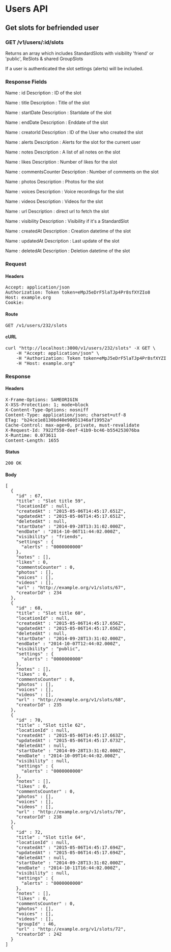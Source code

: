 # Users API

## Get slots for befriended user

### GET /v1/users/:id/slots

Returns an array which includes StandardSlots with visibility &#39;friend&#39; or &#39;public&#39;, ReSlots &amp; shared GroupSlots

If a user is authenticated the slot settings (alerts) will be included.

### Response Fields

Name : id
Description : ID of the slot

Name : title
Description : Title of the slot

Name : startDate
Description : Startdate of the slot

Name : endDate
Description : Enddate of the slot

Name : creatorId
Description : ID of the User who created the slot

Name : alerts
Description : Alerts for the slot for the current user

Name : notes
Description : A list of all notes on the slot

Name : likes
Description : Number of likes for the slot

Name : commentsCounter
Description : Number of comments on the slot

Name : photos
Description : Photos for the slot

Name : voices
Description : Voice recordings for the slot

Name : videos
Description : Videos for the slot

Name : url
Description : direct url to fetch the slot

Name : visibility
Description : Visibility if it&#39;s a StandardSlot

Name : createdAt
Description : Creation datetime of the slot

Name : updatedAt
Description : Last update of the slot

Name : deletedAt
Description : Deletion datetime of the slot

### Request

#### Headers

<pre>Accept: application/json
Authorization: Token token=eMpJ5eDrF5laTJp4Pr8sfXYZIo8
Host: example.org
Cookie: </pre>

#### Route

<pre>GET /v1/users/232/slots</pre>

#### cURL

<pre class="request">curl &quot;http://localhost:3000/v1/users/232/slots&quot; -X GET \
	-H &quot;Accept: application/json&quot; \
	-H &quot;Authorization: Token token=eMpJ5eDrF5laTJp4Pr8sfXYZIo8&quot; \
	-H &quot;Host: example.org&quot;</pre>

### Response

#### Headers

<pre>X-Frame-Options: SAMEORIGIN
X-XSS-Protection: 1; mode=block
X-Content-Type-Options: nosniff
Content-Type: application/json; charset=utf-8
ETag: &quot;b24ce1e8130bd40e90051346af19952a&quot;
Cache-Control: max-age=0, private, must-revalidate
X-Request-Id: 7922f558-deef-41b9-bc46-b554253076ba
X-Runtime: 0.073611
Content-Length: 1655</pre>

#### Status

<pre>200 OK</pre>

#### Body

<pre>[
  {
    "id" : 67,
    "title" : "Slot title 59",
    "locationId" : null,
    "createdAt" : "2015-05-06T14:45:17.651Z",
    "updatedAt" : "2015-05-06T14:45:17.651Z",
    "deletedAt" : null,
    "startDate" : "2014-09-28T13:31:02.000Z",
    "endDate" : "2014-10-06T11:44:02.000Z",
    "visibility" : "friends",
    "settings" : {
      "alerts" : "0000000000"
    },
    "notes" : [],
    "likes" : 0,
    "commentsCounter" : 0,
    "photos" : [],
    "voices" : [],
    "videos" : [],
    "url" : "http://example.org/v1/slots/67",
    "creatorId" : 234
  },
  {
    "id" : 68,
    "title" : "Slot title 60",
    "locationId" : null,
    "createdAt" : "2015-05-06T14:45:17.656Z",
    "updatedAt" : "2015-05-06T14:45:17.656Z",
    "deletedAt" : null,
    "startDate" : "2014-09-28T13:31:02.000Z",
    "endDate" : "2014-10-07T12:44:02.000Z",
    "visibility" : "public",
    "settings" : {
      "alerts" : "0000000000"
    },
    "notes" : [],
    "likes" : 0,
    "commentsCounter" : 0,
    "photos" : [],
    "voices" : [],
    "videos" : [],
    "url" : "http://example.org/v1/slots/68",
    "creatorId" : 235
  },
  {
    "id" : 70,
    "title" : "Slot title 62",
    "locationId" : null,
    "createdAt" : "2015-05-06T14:45:17.663Z",
    "updatedAt" : "2015-05-06T14:45:17.673Z",
    "deletedAt" : null,
    "startDate" : "2014-09-28T13:31:02.000Z",
    "endDate" : "2014-10-09T14:44:02.000Z",
    "visibility" : null,
    "settings" : {
      "alerts" : "0000000000"
    },
    "notes" : [],
    "likes" : 0,
    "commentsCounter" : 0,
    "photos" : [],
    "voices" : [],
    "videos" : [],
    "url" : "http://example.org/v1/slots/70",
    "creatorId" : 238
  },
  {
    "id" : 72,
    "title" : "Slot title 64",
    "locationId" : null,
    "createdAt" : "2015-05-06T14:45:17.694Z",
    "updatedAt" : "2015-05-06T14:45:17.694Z",
    "deletedAt" : null,
    "startDate" : "2014-09-28T13:31:02.000Z",
    "endDate" : "2014-10-11T16:44:02.000Z",
    "visibility" : null,
    "settings" : {
      "alerts" : "0000000000"
    },
    "notes" : [],
    "likes" : 0,
    "commentsCounter" : 0,
    "photos" : [],
    "voices" : [],
    "videos" : [],
    "groupId" : 46,
    "url" : "http://example.org/v1/slots/72",
    "creatorId" : 242
  }
]</pre>
